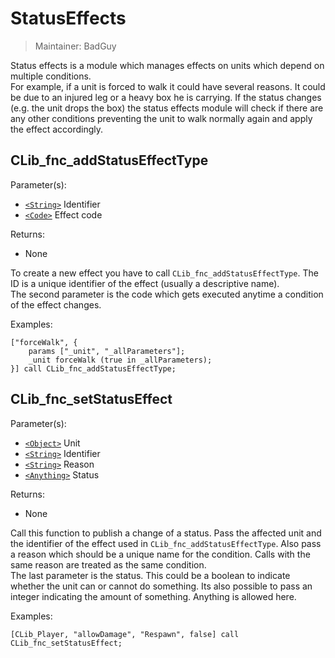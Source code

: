 # StatusEffects

> Maintainer: BadGuy

Status effects is a module which manages effects on units which depend on multiple conditions.  
For example, if a unit is forced to walk it could have several reasons. It could be due to an injured leg or a heavy box he is carrying.
If the status changes (e.g. the unit drops the box) the status effects module will check if there are any other conditions preventing the unit to walk normally again and apply the effect accordingly.


## CLib_fnc_addStatusEffectType

Parameter(s):
* [`<String>`] Identifier
* [`<Code>`] Effect code

Returns:
* None

To create a new effect you have to call `CLib_fnc_addStatusEffectType`. The ID is a unique identifier of the effect (usually a descriptive name).  
The second parameter is the code which gets executed anytime a condition of the effect changes.

Examples:

```sqf
["forceWalk", {
    params ["_unit", "_allParameters"];
    _unit forceWalk (true in _allParameters);
}] call CLib_fnc_addStatusEffectType;
```

## CLib_fnc_setStatusEffect

Parameter(s):
* [`<Object>`] Unit
* [`<String>`] Identifier
* [`<String>`] Reason
* [`<Anything>`] Status

Returns:
* None

Call this function to publish a change of a status. Pass the affected unit and the identifier of the effect used in `CLib_fnc_addStatusEffectType`.
Also pass a reason which should be a unique name for the condition. Calls with the same reason are treated as the same condition.  
The last parameter is the status. This could be a boolean to indicate whether the unit can or cannot do something. Its also possible to pass an integer indicating the amount of something. Anything is allowed here.

Examples:

```sqf
[CLib_Player, "allowDamage", "Respawn", false] call CLib_fnc_setStatusEffect;
```

[`<String>`]: https://community.bistudio.com/wiki/String
[`<Code>`]: https://community.bistudio.com/wiki/Code
[`<Object>`]: https://community.bistudio.com/wiki/Object
[`<Anything>`]: https://community.bistudio.com/wiki/Anything
